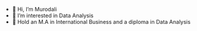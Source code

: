 - 👋 Hi, I’m Murodali
- 👀 I’m interested in Data Analysis
- 🌱 Hold an M.A in International Business and a diploma in Data Analysis


<!---
 is a ✨ special ✨ repository because its `README.md` (this file) appears on your GitHub profile.
You can click the Preview link to take a look at your changes.
--->
